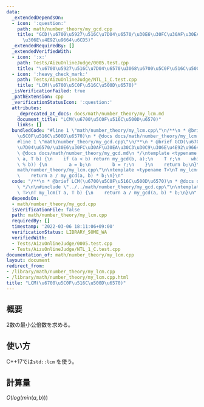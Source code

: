 ```yaml
---
data:
  _extendedDependsOn:
  - icon: ':question:'
    path: math/number_theory/my_gcd.cpp
    title: "GCD(\u6700\u5927\u516C\u7D04\u6570/\u30E6\u30FC\u30AF\u30EA\u30C3\u30C9\
      \u306E\u4E92\u9664\u6CD5)"
  _extendedRequiredBy: []
  _extendedVerifiedWith:
  - icon: ':x:'
    path: Tests/AizuOnlineJudge/0005.test.cpp
    title: "\u6700\u5927\u516C\u7D04\u6570\u3068\u6700\u5C0F\u516C\u500D\u6570"
  - icon: ':heavy_check_mark:'
    path: Tests/AizuOnlineJudge/NTL_1_C.test.cpp
    title: "LCM(\u6700\u5C0F\u516C\u500D\u6570)"
  _isVerificationFailed: true
  _pathExtension: cpp
  _verificationStatusIcon: ':question:'
  attributes:
    _deprecated_at_docs: docs/math/number_theory/my_lcm.md
    document_title: "LCM(\u6700\u5C0F\u516C\u500D\u6570)"
    links: []
  bundledCode: "#line 1 \"math/number_theory/my_lcm.cpp\"\n/**\n * @brief LCM(\u6700\
    \u5C0F\u516C\u500D\u6570)\n * @docs docs/math/number_theory/my_lcm.md\n */\n\n\
    #line 1 \"math/number_theory/my_gcd.cpp\"\n/**\n * @brief GCD(\u6700\u5927\u516C\
    \u7D04\u6570/\u30E6\u30FC\u30AF\u30EA\u30C3\u30C9\u306E\u4E92\u9664\u6CD5)\n *\
    \ @docs docs/math/number_theory/my_gcd.md\n */\ntemplate <typename T>\nT my_gcd(T\
    \ a, T b) {\n    if (a < b) return my_gcd(b, a);\n    T r;\n    while ((r = a\
    \ % b)) {\n        a = b;\n        b = r;\n    }\n    return b;\n}\n#line 7 \"\
    math/number_theory/my_lcm.cpp\"\n\ntemplate <typename T>\nT my_lcm(T a, T b) {\n\
    \    return a / my_gcd(a, b) * b;\n}\n"
  code: "/**\n * @brief LCM(\u6700\u5C0F\u516C\u500D\u6570)\n * @docs docs/math/number_theory/my_lcm.md\n\
    \ */\n\n#include \"../../math/number_theory/my_gcd.cpp\"\n\ntemplate <typename\
    \ T>\nT my_lcm(T a, T b) {\n    return a / my_gcd(a, b) * b;\n}\n"
  dependsOn:
  - math/number_theory/my_gcd.cpp
  isVerificationFile: false
  path: math/number_theory/my_lcm.cpp
  requiredBy: []
  timestamp: '2022-03-06 18:11:06+09:00'
  verificationStatus: LIBRARY_SOME_WA
  verifiedWith:
  - Tests/AizuOnlineJudge/0005.test.cpp
  - Tests/AizuOnlineJudge/NTL_1_C.test.cpp
documentation_of: math/number_theory/my_lcm.cpp
layout: document
redirect_from:
- /library/math/number_theory/my_lcm.cpp
- /library/math/number_theory/my_lcm.cpp.html
title: "LCM(\u6700\u5C0F\u516C\u500D\u6570)"
---
```

## 概要

2数の最小公倍数を求める。

## 使い方

C++17では`std::lcm` を使う。

## 計算量

$O(log(min(a, b)))$
